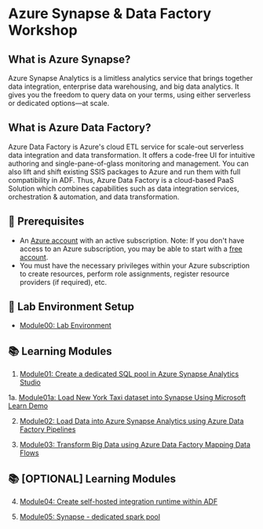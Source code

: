 # Azure Synapse & Data Factory Workshop

## What is Azure Synapse?

Azure Synapse Analytics is a limitless analytics service that brings together data integration, enterprise data warehousing, and big data analytics. It gives you the freedom to query data on your terms, using either serverless or dedicated options—at scale.

## What is Azure Data Factory?

Azure Data Factory is Azure's cloud ETL service for scale-out serverless data integration and data transformation. It offers a code-free UI for intuitive authoring and single-pane-of-glass monitoring and management. You can also lift and shift existing SSIS packages to Azure and run them with full compatibility in ADF. Thus, Azure Data Factory is a cloud-based PaaS Solution which combines capabilities such as data integration services, orchestration & automation, and data transformation.

## :thinking: Prerequisites

* An [Azure account](https://azure.microsoft.com/free/) with an active subscription. Note: If you don't have access to an Azure subscription, you may be able to start with a [free account](https://www.azure.com/free).
* You must have the necessary privileges within your Azure subscription to create resources, perform role assignments, register resource providers (if required), etc.

## :test_tube: Lab Environment Setup

* [Module00: Lab Environment](./modules/module00.md)

## :books: Learning Modules

1. [Module01: Create a dedicated SQL pool in Azure Synapse Analytics Studio](./modules/module01.md)  

1a. [Module01a: Load New York Taxi dataset into Synapse Using Microsoft Learn Demo](./modules/module01a.md)

2. [Module02: Load Data into Azure Synapse Analytics using Azure Data Factory Pipelines](./modules/module02.md)

3. [Module03: Transform Big Data using Azure Data Factory Mapping Data Flows](./modules/module03.md)

## :books: \[OPTIONAL\] Learning Modules 

4. [Module04: Create self-hosted integration runtime within ADF](./modules/module04.md)

5. [Module05: Synapse - dedicated spark pool](./modules/module05.md)




